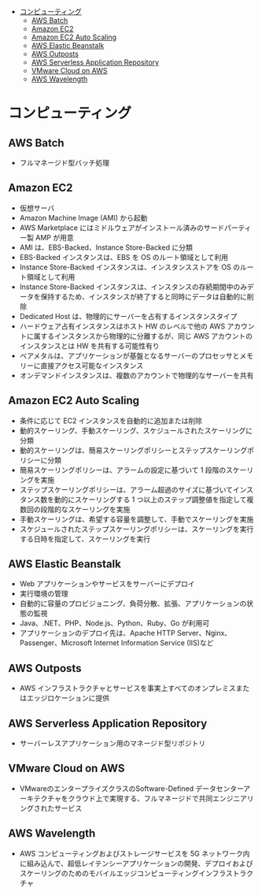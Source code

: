 - [コンピューティング](#コンピューティング)
  - [AWS Batch](#aws-batch)
  - [Amazon EC2](#amazon-ec2)
  - [Amazon EC2 Auto Scaling](#amazon-ec2-auto-scaling)
  - [AWS Elastic Beanstalk](#aws-elastic-beanstalk)
  - [AWS Outposts](#aws-outposts)
  - [AWS Serverless Application Repository](#aws-serverless-application-repository)
  - [VMware Cloud on AWS](#vmware-cloud-on-aws)
  - [AWS Wavelength](#aws-wavelength)

# コンピューティング

## AWS Batch
* フルマネージド型バッチ処理

## Amazon EC2
* 仮想サーバ
* Amazon Machine Image (AMI) から起動
* AWS Marketplace にはミドルウェアがインストール済みのサードパーティー製 AMP が用意
* AMI は、EBS-Backed、Instance Store-Backed に分類
* EBS-Backed インスタンスは、EBS を OS のルート領域として利用
* Instance Store-Backed インスタンスは、インスタンスストアを OS のルート領域として利用
* Instance Store-Backed インスタンスは、インスタンスの存続期間中のみデータを保持するため、インスタンスが終了すると同時にデータは自動的に削除
* Dedicated Host は、物理的にサーバーを占有するインスタンスタイプ
* ハードウェア占有インスタンスはホスト HW のレベルで他の AWS アカウントに属するインスタンスから物理的に分離するが、同じ AWS アカウントのインスタンスとは HW を共有する可能性有り
* ベアメタルは、アプリケーションが基盤となるサーバーのプロセッサとメモリーに直接アクセス可能なインスタンス
* オンデマンドインスタンスは、複数のアカウントで物理的なサーバーを共有

## Amazon EC2 Auto Scaling
* 条件に応じて EC2 インスタンスを自動的に追加または削除
* 動的スケーリング、手動スケーリング、スケジュールされたスケーリングに分類
* 動的スケーリングは、簡易スケーリングポリシーとステップスケーリングポリシーに分類
* 簡易スケーリングポリシーは、アラームの設定に基づいて 1 段階のスケーリングを実施
* ステップスケーリングポリシーは、アラーム超過のサイズに基づいてインスタンス数を動的にスケーリングする 1 つ以上のステップ調整値を指定して複数回の段階的なスケーリングを実施
* 手動スケーリングは、希望する容量を調整して、手動でスケーリングを実施
* スケジュールされたステップスケーリングポリシーは、スケーリングを実行する日時を指定して、スケーリングを実行

## AWS Elastic Beanstalk
* Web アプリケーションやサービスをサーバーにデプロイ
* 実行環境の管理
* 自動的に容量のプロビジョニング、負荷分散、拡張、アプリケーションの状態の監視
* Java、.NET、PHP、Node.js、Python、Ruby、Go が利用可
* アプリケーションのデプロイ先は、Apache HTTP Server、Nginx、Passenger、Microsoft Internet Information Service (IIS)など

## AWS Outposts
* AWS インフラストラクチャとサービスを事実上すべてのオンプレミスまたはエッジロケーションに提供

## AWS Serverless Application Repository
* サーバーレスアプリケーション用のマネージド型リポジトリ

## VMware Cloud on AWS
* VMwareのエンタープライズクラスのSoftware-Defined データセンターアーキテクチャをクラウド上で実現する、フルマネージドで共同エンジニアリングされたサービス

## AWS Wavelength
* AWS コンピューティングおよびストレージサービスを 5G ネットワーク内に組み込んで、超低レイテンシーアプリケーションの開発、デプロイおよびスケーリングのためのモバイルエッジコンピューティングインフラストラクチャ
